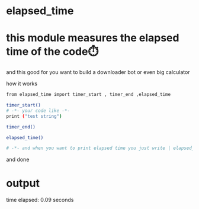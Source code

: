 # elapsed_time
# this module measures the elapsed time of the code⏱️
and this good for you want to build a downloader bot or even big calculator

how it works

```bash
from elapsed_time import timer_start , timer_end ,elapsed_time

timer_start()
# -*- your code like -*-
print ("test string")

timer_end()

elapsed_time()

# -*- and when you want to print elapsed time you just write | elapsed_time() -*-
```
and done 
# output
time elapsed: 0.09 seconds
